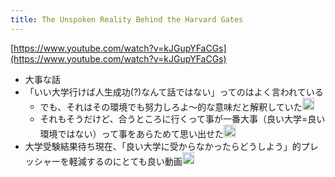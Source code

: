 ```yaml
---
title: The Unspoken Reality Behind the Harvard Gates
---
```


[https://www.youtube.com/watch?v=kJGupYFaCGs](https://www.youtube.com/watch?v=kJGupYFaCGs)

* 大事な話
* 「いい大学行けば人生成功(?)なんて話ではない」ってのはよく言われている
  * でも、それはその環境でも努力しろよ〜的な意味だと解釈していた<img src='https://scrapbox.io/api/pages/blu3mo-public/blu3mo/icon' alt='blu3mo.icon' height="19.5"/>
  * それもそうだけど、合うところに行くって事が一番大事（良い大学=良い環境ではない）って事をあらためて思い出せた<img src='https://scrapbox.io/api/pages/blu3mo-public/blu3mo/icon' alt='blu3mo.icon' height="19.5"/>
* 大学受験結果待ち現在、「良い大学に受からなかったらどうしよう」的プレッシャーを軽減するのにとても良い動画<img src='https://scrapbox.io/api/pages/blu3mo-public/blu3mo/icon' alt='blu3mo.icon' height="19.5"/>

